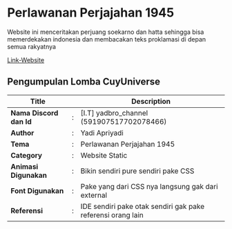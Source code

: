 # Perlawanan Perjajahan 1945

Website ini menceritakan perjuang soekarno dan hatta sehingga bisa memerdekakan indonesia dan membacakan teks proklamasi di depan semua rakyatnya

[Link-Website](https://website-yadi-apriyadi.netlify.app/)

## Pengumpulan Lomba CuyUniverse 

| Title        |   | Description                    |   
|--------------|---|--------------------------------|
| **Nama Discord dan Id** | : | [I.T] yadbro_channel (591907517702078466)     |
| **Author**       | : | Yadi Apriyadi 	            |
| **Tema**       | : | Perlawanan Perjajahan 1945   |
| **Category**    | : | Website Static              |
| **Animasi Digunakan** | : | Bikin sendiri pure sendiri pake CSS |
| **Font Digunakan** | : | Pake yang dari CSS nya langsung gak dari external |
| **Referensi** | : | IDE sendiri pake otak sendiri gak pake referensi orang lain |